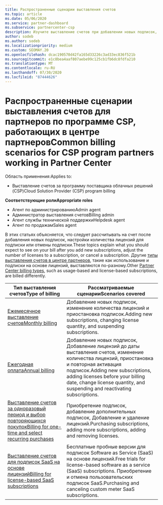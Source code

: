 ```yaml
---
title: Распространенные сценарии выставления счетов
ms.topic: article
ms.date: 05/06/2020
ms.service: partner-dashboard
ms.subservice: partnercenter-csp
description: Изучите выставление счетов при добавлении новых подписок, изменении количества лицензий или отмене подписки. Узнайте, как отличаются подписки на использование и на основе лицензий.
author: sodeb
ms.author: sodeb
ms.localizationpriority: medium
ms.custom: SEOMAY.20
ms.openlocfilehash: dcac190570d42fa165d33226c3ad33ec836f521b
ms.sourcegitcommit: e1c8bea4aaf807aebe99c125cb1fb6dc8fdfa210
ms.translationtype: MT
ms.contentlocale: ru-RU
ms.lasthandoff: 07/30/2020
ms.locfileid: "87444626"
---
```

# <a name="common-billing-scenarios-for-csp-program-partners-working-in-partner-center"></a><span data-ttu-id="1812c-104">Распространенные сценарии выставления счетов для партнеров по программе CSP, работающих в центре партнеров</span><span class="sxs-lookup"><span data-stu-id="1812c-104">Common billing scenarios for CSP program partners working in Partner Center</span></span>

<span data-ttu-id="1812c-105">Область применения:</span><span class="sxs-lookup"><span data-stu-id="1812c-105">Applies to:</span></span>

- <span data-ttu-id="1812c-106">Выставление счетов за программу поставщика облачных решений (CSP)</span><span class="sxs-lookup"><span data-stu-id="1812c-106">Cloud Solution Provider (CSP) program billing</span></span>

<span data-ttu-id="1812c-107">**Соответствующие роли**</span><span class="sxs-lookup"><span data-stu-id="1812c-107">**Appropriate roles**</span></span>

- <span data-ttu-id="1812c-108">Агент по администрированию</span><span class="sxs-lookup"><span data-stu-id="1812c-108">Admin agent</span></span>
- <span data-ttu-id="1812c-109">Администратор выставления счетов</span><span class="sxs-lookup"><span data-stu-id="1812c-109">Billing admin</span></span>
- <span data-ttu-id="1812c-110">Агент службы технической поддержки</span><span class="sxs-lookup"><span data-stu-id="1812c-110">Helpdesk agent</span></span>
- <span data-ttu-id="1812c-111">Агент по продажам</span><span class="sxs-lookup"><span data-stu-id="1812c-111">Sales agent</span></span>

<span data-ttu-id="1812c-112">В этих статьях объясняется, что следует рассчитывать на счет после добавления новых подписок, настройки количества лицензий для подписки или отмены подписки.</span><span class="sxs-lookup"><span data-stu-id="1812c-112">These topics explain what you should expect to see on your bill after you add new subscriptions, adjust the number of licenses to a subscription, or cancel a subscription.</span></span> <span data-ttu-id="1812c-113">Другие [типы выставления счетов в центре партнеров](billing-different-types.md), такие как использование и подписки на основе лицензий, выставляются по-разному.</span><span class="sxs-lookup"><span data-stu-id="1812c-113">Other [Partner Center billing types](billing-different-types.md), such as usage-based and license-based subscriptions, are billed differently.</span></span>

| <span data-ttu-id="1812c-114">Тип выставления счетов</span><span class="sxs-lookup"><span data-stu-id="1812c-114">Type of billing</span></span> | <span data-ttu-id="1812c-115">Рассматриваемые сценарии</span><span class="sxs-lookup"><span data-stu-id="1812c-115">Scenarios covered</span></span> |
| --------------- | ----------------- |
| [<span data-ttu-id="1812c-116">Ежемесячное выставление счетов</span><span class="sxs-lookup"><span data-stu-id="1812c-116">Monthly billing</span></span>](common-billing-scenarios-monthly.md) | <span data-ttu-id="1812c-117">Добавление новых подписок, изменение количества лицензий и приостановка подписок.</span><span class="sxs-lookup"><span data-stu-id="1812c-117">Adding new subscriptions, changing license quantity, and suspending subscriptions.</span></span> |
| [<span data-ttu-id="1812c-118">Ежегодная оплата</span><span class="sxs-lookup"><span data-stu-id="1812c-118">Annual billing</span></span>](common-billing-scenarios-annual.md) | <span data-ttu-id="1812c-119">Добавление новых подписок, Добавление лицензий до даты выставления счетов, изменение количества лицензий, приостановка и повторная активация подписок.</span><span class="sxs-lookup"><span data-stu-id="1812c-119">Adding new subscriptions, adding licenses before your billing date, change license quantity, and suspending and reactivating subscriptions.</span></span> |
| [<span data-ttu-id="1812c-120">Выставление счетов за одноразовый период и выбор повторяющихся покупок</span><span class="sxs-lookup"><span data-stu-id="1812c-120">Billing for one-time and select recurring purchases</span></span>](common-billing-scenarios-onetime-recurring.md) | <span data-ttu-id="1812c-121">Приобретение подписок, добавление дополнительных подписок, Добавление и удаление лицензий.</span><span class="sxs-lookup"><span data-stu-id="1812c-121">Purchasing subscriptions, adding more subscriptions, adding and removing licenses.</span></span> |
| [<span data-ttu-id="1812c-122">Выставление счетов для подписок SaaS на основе лицензий</span><span class="sxs-lookup"><span data-stu-id="1812c-122">Billing for license-based SaaS subscriptions</span></span>](common-billing-scenarios-saas.md) | <span data-ttu-id="1812c-123">Бесплатные пробные версии для подписок Software as Service (SaaS) на основе лицензий.</span><span class="sxs-lookup"><span data-stu-id="1812c-123">Free trials for license-based software as a service (SaaS) subscriptions.</span></span> <span data-ttu-id="1812c-124">Приобретение и отмена пользовательских подписок SaaS.</span><span class="sxs-lookup"><span data-stu-id="1812c-124">Purchasing and canceling custom meter SaaS subscriptions.</span></span> |
